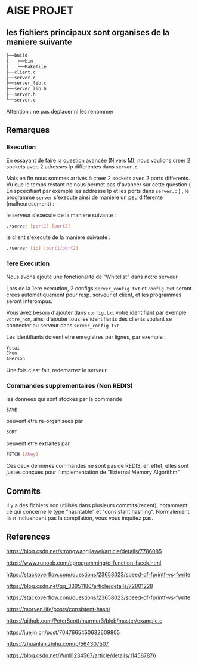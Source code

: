 # AISE PROJET 

## les fichiers principaux sont organises de la maniere suivante

```bash
├──build
│   ├──bin
│   └──Makefile
├──client.c
├──server.c
├──server_lib.c
├──server_lib.h
├──server.h
└──server.c
```
Attention : ne pas deplacer ni les renommer

## Remarques  

### Execution 

En essayant de faire la question avancée (N vers M), nous voulions creer 2 sockets avec 2 adresses Ip differentes dans `server.c`.

Mais en fin nous sommes arrivés à creer 2 sockets avec 2 ports differents. Vu que le temps restant ne nous permet pas d'avancer sur cette question ( En spcecifiant par exemple les addresse Ip et les ports dans `server.c` ) , le programme `server` s'execute ainsi de maniere un peu differente (malheuresement) :

le serveur s'execute de la maniere suivante : 
```bash
./server [port1] [port2]
```

le client s'execute de la maniere suivante : 
```bash
./server [ip] [port1/port2]
```
### 1ere Execution 

Nous avons ajouté une fonctionalite de "Whitelist" dans notre serveur

Lors de la 1ere execution, 2 configs `server_config.txt` et `config.txt` seront crees automatiquement pour resp. serveur et client, et les programmes seront interompus.

Vous avez besoin d'ajouter dans `config.txt` votre identifiant par exemple `votre_nom`, ainsi d'ajouter tous les identifiants des clients voulant se connecter au serveur dans `server_config.txt`.

Les identifiants doivent etre enregistres par lignes, par exemple : 

```bash
Yutai
Chun
APerson
```

Une fois c'est fait, redemarrez le serveur. 

### Commandes supplementaires (Non REDIS)

les donnees qui sont stockes par la commande 
```bash
SAVE
```
peuvent etre re-organisees par 
```bash
SORT
```
peuvent etre extraites par 
```bash
FETCH [AKey]
```

Ces deux dernieres commandes ne sont pas de REDIS, en effet, elles sont justes conçues pour l'implementation de "External Memory Algorithm"

## Commits

Il y a des fichiers non utilisés dans plusieurs commits(recent), notamment ce qui concerne le type "hashtable" et "consistant hashing". Normalement ils n'incluencent pas la compilation, vous vous inquitez pas. 

## References
https://blog.csdn.net/strongwangjiawei/article/details/7786085

https://www.runoob.com/cprogramming/c-function-fseek.html

https://stackoverflow.com/questions/23658023/speed-of-fprintf-vs-fwrite

https://blog.csdn.net/qq_33951180/article/details/72801228

https://stackoverflow.com/questions/23658023/speed-of-fprintf-vs-fwrite

https://morven.life/posts/consistent-hash/

https://github.com/PeterScott/murmur3/blob/master/example.c

https://juejin.cn/post/7047665450632609805

https://zhuanlan.zhihu.com/p/564307507

https://blog.csdn.net/Wmll1234567/article/details/114587876
